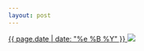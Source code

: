 ```yaml
---
layout: post
---
```


<p>
  <a href="/155">
    <time>{{ page.date | date: "%e %B %Y" }}</time>
    <img src="{{ site.assets_url }}/155.jpg">
  </a>
  
</p>
